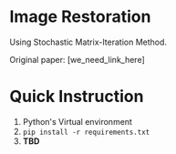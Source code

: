 # Image Restoration
Using Stochastic Matrix-Iteration Method. 

Original paper: [we_need_link_here]

# Quick Instruction

1. Python's Virtual environment
2. ```pip install -r requirements.txt```
3. **TBD**


